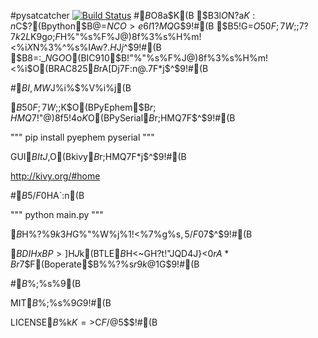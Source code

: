 #pysatcatcher
[![Build Status](https://travis-ci.org/HAYASAKA-Ryosuke/pysatcatcher.png?branch=master)](https://travis-ci.org/HAYASAKA-Ryosuke/pysatcatcher)
#$B$O$8$a$K(B
$B$3$l$O%"%^%A%e%"1R@1DIHx$N$?$a$K:n$C$?(Bpython$B@=$NCO>e6I1?MQ%=%U%H$G$9!#(B
$B5!G=$O50F;7W;;$7$?7k2L$K9g$o$;$F%"%^%A%e%"L5@~5!$H%"%s%F%J@)8f%3%s%H%m!<%i$X$N%3%^%s%IAw?.$H$J$j$^$9!#(B
$B8=:_$N%3!<%I$G$O%"%^%A%e%"L5@~5!$O(BIC910$B!"%"%s%F%J@)8f%3%s%H%m!<%i$O(BRAC825$B$rA[Dj$7$F:n@.$7$F$*$j$^$9!#(B

#$BI,MW$J%i%$%V%i%j(B

$B50F;7W;;$K$O(BPyEphem$B$r;HMQ$7!"@)8f5!4o$K$O(BPySerial$B$r;HMQ$7$F$^$9!#(B

"""
pip install pyephem pyserial
"""

GUI$BItJ,$O(Bkivy$B$r;HMQ$7$F$*$j$^$9!#(B

http://kivy.org/#home

#$B5/F0$HA`:n(B

"""
python main.py
"""

$B$H%?%$%W$9$k$3$H$G%"%W%j%1!<%7%g%s$,5/F0$7$^$9!#(B

$BDIHxBP>]$H$J$k(BTLE$B$H<~GH?t!"JQD4J}<0$rA*Br$7$F(Boperate$B%\%?%s$r%/%j%C%/$9$k$@$1$G$9!#(B

#$B%i%$%;%s%9(B

MIT$B%i%$%;%s%9$G$9!#(B

LICENSE$B%U%!%$%k$K=>$C$F$/$@$5$$!#(B

